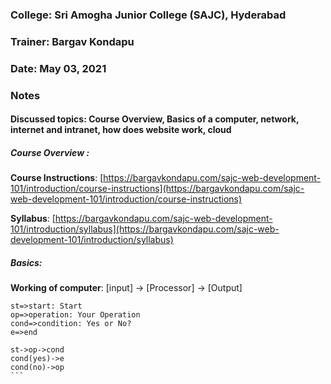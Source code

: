 <script src="https://raw.githubusercontent.com/adrai/flowchart.js/master/release/flowchart.min.js"></script>

### College: Sri Amogha Junior College  (SAJC), Hyderabad
### Trainer: Bargav Kondapu
### Date: May 03, 2021

### Notes 

#### Discussed topics: Course Overview, Basics of a computer, network, internet and intranet, how does website work, cloud 

##### Course Overview :
__Course Instructions__: [https://bargavkondapu.com/sajc-web-development-101/introduction/course-instructions](https://bargavkondapu.com/sajc-web-development-101/introduction/course-instructions)

__Syllabus__: [https://bargavkondapu.com/sajc-web-development-101/introduction/syllabus](https://bargavkondapu.com/sajc-web-development-101/introduction/syllabus)


##### Basics: 

__Working of computer__: 
\[input\] -> \[Processor\] -> \[Output\]
```flow
st=>start: Start
op=>operation: Your Operation
cond=>condition: Yes or No?
e=>end

st->op->cond
cond(yes)->e
cond(no)->op
​```
